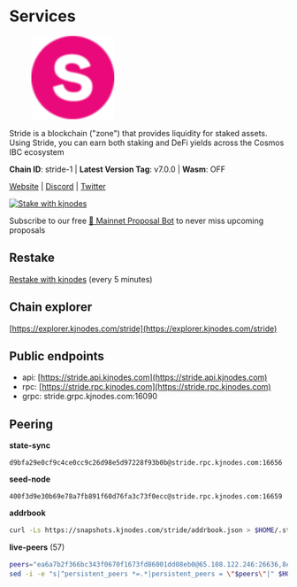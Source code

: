 # Services

<figure><img src="https://raw.githubusercontent.com/kj89/cosmos-images/main/logos/stride.png" width="150" alt=""><figcaption></figcaption></figure>

Stride is a blockchain ("zone") that provides liquidity for staked assets.  Using Stride, you can earn both staking and DeFi yields across the Cosmos IBC ecosystem

**Chain ID**: stride-1 | **Latest Version Tag**: v7.0.0 | **Wasm**: OFF

[Website](https://stride.zone) | [Discord](https://discord.gg/mzQZ8dAE7u) | [Twitter](https://twitter.com/stride_zone)

[![Stake with kjnodes](https://i.ibb.co/cr44Q8j/button-stake-with-kjnodes.png)](https://restake.app/stride/stridevaloper1j8gkhtllnp252l6g6zwzea30e7pvzqttr9768n)

Subscribe to our free [🤖 Mainnet Proposal Bot](https://t.me/kjnodes_proposal_bot) to never miss upcoming proposals

## Restake

[Restake with kjnodes](https://restake.app/stride/stridevaloper1j8gkhtllnp252l6g6zwzea30e7pvzqttr9768n) (every 5 minutes)
## Chain explorer
[https://explorer.kjnodes.com/stride](https://explorer.kjnodes.com/stride)

## Public endpoints

* api: [https://stride.api.kjnodes.com](https://stride.api.kjnodes.com)
* rpc: [https://stride.rpc.kjnodes.com](https://stride.rpc.kjnodes.com)
* grpc: stride.grpc.kjnodes.com:16090

## Peering

**state-sync**

```text
d9bfa29e0cf9c4ce0cc9c26d98e5d97228f93b0b@stride.rpc.kjnodes.com:16656
```

**seed-node**

```text
400f3d9e30b69e78a7fb891f60d76fa3c73f0ecc@stride.rpc.kjnodes.com:16659
```

**addrbook**
```bash
curl -Ls https://snapshots.kjnodes.com/stride/addrbook.json > $HOME/.stride/config/addrbook.json
```

**live-peers** (57)
```bash
peers="ea6a7b2f366bc343f0670f1673fd86001dd08eb0@65.108.122.246:26636,8e4e1f1e087c76c71c64e477e95495833da82aa2@135.181.173.139:26656,c948379b649bc6609557dd74f5a4e70716f100ea@51.210.240.201:10456,d2247f7b919f0781c90ee61958d7044665a22d38@169.155.44.213:26656,df3f533e6b9776c11f08da804edcb810cbdd2080@65.108.234.23:12256,8d7d0f32d53467c4d5e8871faf4ec58ea970fed2@157.90.179.182:26456,44e797771bff124693e63a8ec331d42873cf2ae2@95.217.202.49:35656,a7d96dc929824613315dcc1c90fee119f28cc51f@164.152.160.155:26656,d77e7918b9f9e21ee60a8e03075ca3e5f7353912@162.55.4.253:26656,ade7d4d0009c7725ee991b8c40a7f646f76bf1e3@149.102.140.108:26656,3023b940ec9a39661c95877cec99e17416dc2a17@51.89.6.150:21656,9ee75491e354965d8bfd8434aa093f8613bc1dce@65.108.238.103:12256,a3f95b0b15c31a68a7535f6068c4e14b95e90dcf@65.109.92.240:21016,18256dedf8f01bb65c5a0b9e1a8e80de5ea8f156@65.108.232.168:16656,cd680cc992983e5c8244b5529034a2e362e7a6d3@93.159.134.157:26656,1483ddbd1ba369c01d5496877314ed1b09bd9cc3@65.21.189.221:12256,4017be202feaaf6c5757232fed4f5472bee76103@5.75.188.247:26639,df43d9a9490495aa528431077b526eabeec46b52@95.217.197.100:26653,f8e2f80a8c58e6f53cc4940f5f1eac55c9067480@35.213.184.121:26656,463b1dc6903455575079572fb23407be586f2a4b@185.16.39.37:26656,ff8f29adcb3bd468136d49645dca3f1935750c58@174.83.6.129:26656,2254e6968e5c7ebc98ef5b79b388502fa44e10e1@5.161.134.44:26656,fb24bc1de8c563e822897fba89bf150c602f3123@198.244.178.213:26656,ebc272824924ea1a27ea3183dd0b9ba713494f83@185.16.39.158:26886,e1b058e5cfa2b836ddaa496b10911da62dcf182e@138.201.8.248:26656,c757aa720f0e0e9eff500dd6ada332119ee75c33@65.109.106.169:26656,d36ac7580cc8907a00b0add8c3b047caea6df4ed@107.155.67.202:26636,04b797b5a56fb939a97a3c7d9c3230d09b85e8d7@93.189.30.118:26656,6856de6f0c70a850db2b58deb43d568fced4a524@165.227.208.6:26656,5093547fdf0430143ac66b4ee55d80e6542a6c10@217.174.247.163:26656,5383a21cf2d5e513aea2c3e430133f31aa2e5d00@138.201.32.103:26656,05eec003db41d7ff47a317ef59f83e31bdca23c3@78.107.234.44:26656,7ec6917a0519decec00a9a29f599c4d90ebf3b86@65.21.136.170:51656,9854daeb5414cc415baaedc4cef000faf5e24f85@45.143.196.110:12256,0198f6d3ebe7bed4d176558a2ce8d341531f3e7b@74.80.183.130:26653,ed857708c330334e1e62751470d6ecddf0397459@65.109.69.59:12256,233e06cfa51d53e186afe032e848f5c9f5cd4a01@83.171.248.3:26656,e726816f42831689eab9378d5d577f1d06d25716@176.9.188.21:26656,6831d67983cf5ebcb44da01737ccd6ccbd15c08e@193.70.47.90:12256,bf77a8579431d8525e88e5a9e8823db1144b1441@65.109.69.154:31656,fc305427390397f8c4eebe5bc22919c1cc5d4532@65.109.43.75:27007,3fef899adcdeded56f6c69fe55c5da1624303367@163.172.101.208:4656,3a75e5c30eb6b7f56fe3dbcc968abc44db569389@65.108.202.143:26656,1ec2a654e00e22279ee50f13f074f2bce7218681@15.235.114.194:10156,18704d8ffb35d412adb3fb8eea62c894cf175e75@86.48.26.130:26656,d056dcd5ac8dddb23e2962a5ade6ee51f9bfd785@162.19.89.8:10456,8a210f1bcfc9015a7bc18dcc5add29c0dce3f2dc@135.181.173.67:26656,20f56a68a04eedc764b7e1b87b7032a50b9d4fe9@51.81.155.97:10456,0393c19b176d1cf8bc560c5a8fa990301deb1a7e@95.217.126.187:26656,722884e3add85791c34a0563253dc47901320878@65.108.238.61:36656,d95477fd745d8a5e4b3d9052149d28a5dc447a88@35.206.158.54:26656,3505b1ece40f94cab8f80cfe31f5106c028ccd05@185.193.17.40:12256,005a2f2a92d5bbf5f9376a8d2bd8b1f7ec0e4bf2@35.224.198.112:26656,fb8505c994cb90927c766e3c3d2db38044a596bc@139.59.31.201:26656,6b615c7dde3e76de39474b7406bdde0ac0f31b79@23.88.69.22:28666,d9bfa29e0cf9c4ce0cc9c26d98e5d97228f93b0b@65.109.88.38:16656,a7b4cf6f65138ba61518c2c45402da32dc8e28b7@88.99.164.158:21016"
sed -i -e "s|^persistent_peers *=.*|persistent_peers = \"$peers\"|" $HOME/.stride/config/config.toml
```
